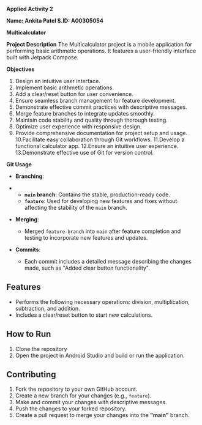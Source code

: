 **Applied Activity 2**

**Name: Ankita Patel
S.ID: A00305054**


**Multicalculator**

**Project Description**
The Multicalculator project is a mobile application for performing basic arithmetic operations. It features a user-friendly interface built with Jetpack Compose.

**Objectives**
1. Design an intuitive user interface.
2. Implement basic arithmetic operations.
3. Add a clear/reset button for user convenience.
4. Ensure seamless branch management for feature development.
5. Demonstrate effective commit practices with descriptive messages.
6. Merge feature branches to integrate updates smoothly.
7. Maintain code stability and quality through thorough testing.
8. Optimize user experience with responsive design.
9. Provide comprehensive documentation for project setup and usage.
10.Facilitate easy collaboration through Git workflows.
11.Develop a functional calculator app.
12.Ensure an intuitive user experience.
13.Demonstrate effective use of Git for version control.

**Git Usage**
- **Branching**:
- 
  - **`main` branch**: Contains the stable, production-ready code.
  - **`feature`**: Used for developing new features and fixes without affecting the stability of the `main` branch.
    
- **Merging**:
  
  - Merged `feature-branch` into `main` after feature completion and testing to incorporate new features and updates.
    
- **Commits**:
  
  - Each commit includes a detailed message describing the changes made, such as "Added clear button functionality".

## Features

- Performs the following necessary operations: division, multiplication, subtraction, and addition.
- Includes a clear/reset button to start new calculations.

## How to Run

1. Clone the repository
2. Open the project in Android Studio and build or run the application.

## Contributing

1. Fork the repository to your own GitHub account.
2. Create a new branch for your changes (e.g., `feature`).
3. Make and commit your changes with descriptive messages.
4. Push the changes to your forked repository.
5. Create a pull request to merge your changes into the **"main"** branch.
